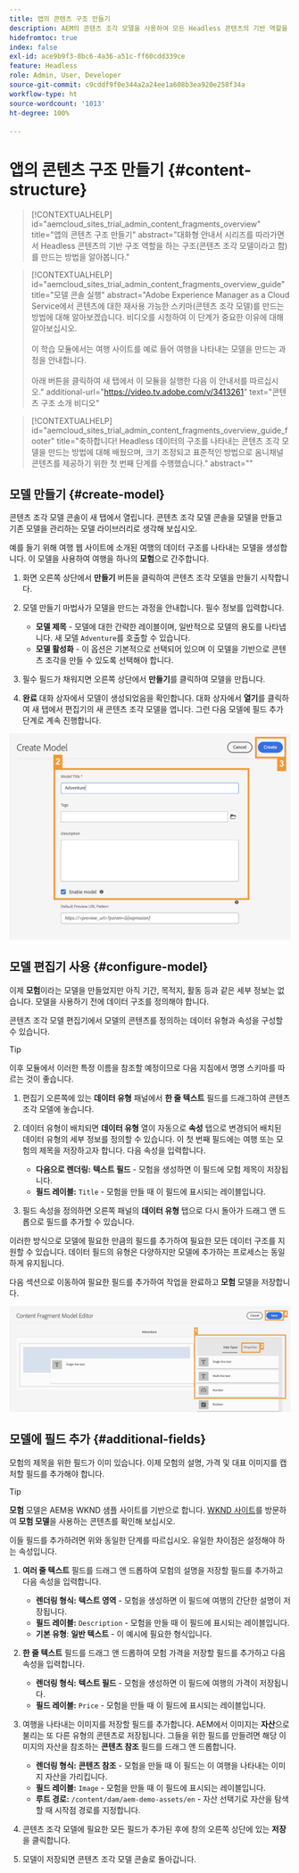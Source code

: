 ```yaml
---
title: 앱의 콘텐츠 구조 만들기
description: AEM의 콘텐츠 조각 모델을 사용하여 모든 Headless 콘텐츠의 기반 역할을 하는 구조를 생성하는 방법에 대해 알아봅니다.
hidefromtoc: true
index: false
exl-id: ace9b9f3-8bc6-4a36-a51c-ff60cdd339ce
feature: Headless
role: Admin, User, Developer
source-git-commit: c9cddf9f0e344a2a24ee1a608b3ea920e258f34a
workflow-type: ht
source-wordcount: '1013'
ht-degree: 100%

---
```



# 앱의 콘텐츠 구조 만들기 {#content-structure}

>[!CONTEXTUALHELP]
>id="aemcloud_sites_trial_admin_content_fragments_overview"
>title="앱의 콘텐츠 구조 만들기"
>abstract="대화형 안내서 시리즈를 따라가면서 Headless 콘텐츠의 기반 구조 역할을 하는 구조(콘텐츠 조각 모델이라고 함)를 만드는 방법을 알아봅니다."

>[!CONTEXTUALHELP]
>id="aemcloud_sites_trial_admin_content_fragments_overview_guide"
>title="모델 콘솔 실행"
>abstract="Adobe Experience Manager as a Cloud Service에서 콘텐츠에 대한 재사용 가능한 스키마(콘텐츠 조각 모델)를 만드는 방법에 대해 알아보겠습니다. 비디오를 시청하여 이 단계가 중요한 이유에 대해 알아보십시오. <br><br>이 학습 모듈에서는 여행 사이트를 예로 들어 여행을 나타내는 모델을 만드는 과정을 안내합니다.<br><br>아래 버튼을 클릭하여 새 탭에서 이 모듈을 실행한 다음 이 안내서를 따르십시오."
>additional-url="https://video.tv.adobe.com/v/3413261" text="콘텐츠 구조 소개 비디오"

>[!CONTEXTUALHELP]
>id="aemcloud_sites_trial_admin_content_fragments_overview_guide_footer"
>title="축하합니다! Headless 데이터의 구조를 나타내는 콘텐츠 조각 모델을 만드는 방법에 대해 배웠으며, 크기 조정되고 표준적인 방법으로 옴니채널 콘텐츠를 제공하기 위한 첫 번째 단계를 수행했습니다."
>abstract=""

## 모델 만들기 {#create-model}

콘텐츠 조각 모델 콘솔이 새 탭에서 열립니다. 콘텐츠 조각 모델 콘솔을 모델을 만들고 기존 모델을 관리하는 모델 라이브러리로 생각해 보십시오.

예를 들기 위해 여행 웹 사이트에 소개된 여행의 데이터 구조를 나타내는 모델을 생성합니다. 이 모델을 사용하여 여행을 하나의 **모험**&#x200B;으로 간주합니다.

1. 화면 오른쪽 상단에서 **만들기** 버튼을 클릭하여 콘텐츠 조각 모델을 만들기 시작합니다.

1. 모델 만들기 마법사가 모델을 만드는 과정을 안내합니다. 필수 정보를 입력합니다.

   * **모델 제목** - 모델에 대한 간략한 레이블이며, 일반적으로 모델의 용도를 나타냅니다. 새 모델 `Adventure`를 호출할 수 있습니다.
   * **모델 활성화** - 이 옵션은 기본적으로 선택되어 있으며 이 모델을 기반으로 콘텐츠 조각을 만들 수 있도록 선택해야 합니다.

1. 필수 필드가 채워지면 오른쪽 상단에서 **만들기**&#x200B;를 클릭하여 모델을 만듭니다.

1. **완료** 대화 상자에서 모델이 생성되었음을 확인합니다. 대화 상자에서 **열기**&#x200B;를 클릭하여 새 탭에서 편집기의 새 콘텐츠 조각 모델을 엽니다. 그런 다음 모델에 필드 추가 단계로 계속 진행합니다.

![콘텐츠 조각 모델 만들기 2단계 및 3단계](assets/do-not-localize/create-model.png)

## 모델 편집기 사용 {#configure-model}

이제 **모험**&#x200B;이라는 모델을 만들었지만 아직 기간, 목적지, 활동 등과 같은 세부 정보는 없습니다. 모델을 사용하기 전에 데이터 구조를 정의해야 합니다.

콘텐츠 조각 모델 편집기에서 모델의 콘텐츠를 정의하는 데이터 유형과 속성을 구성할 수 있습니다.

>[!TIP]
>
>이후 모듈에서 이러한 특정 이름을 참조할 예정이므로 다음 지침에서 명명 스키마를 따르는 것이 좋습니다.

1. 편집기 오른쪽에 있는 **데이터 유형** 패널에서 **한 줄 텍스트** 필드를 드래그하여 콘텐츠 조각 모델에 놓습니다.

1. 데이터 유형이 배치되면 **데이터 유형** 열이 자동으로 **속성** 탭으로 변경되어 배치된 데이터 유형의 세부 정보를 정의할 수 있습니다. 이 첫 번째 필드에는 여행 또는 모험의 제목을 저장하고자 합니다. 다음 속성을 입력합니다.

   * **다음으로 렌더링:** **텍스트 필드** - 모험을 생성하면 이 필드에 모험 제목이 저장됩니다.
   * **필드 레이블:** `Title` - 모험을 만들 때 이 필드에 표시되는 레이블입니다.

1. 필드 속성을 정의하면 오른쪽 패널의 **데이터 유형** 탭으로 다시 돌아가 드래그 앤 드롭으로 필드를 추가할 수 있습니다.

이러한 방식으로 모델에 필요한 만큼의 필드를 추가하여 필요한 모든 데이터 구조를 지원할 수 있습니다. 데이터 필드의 유형은 다양하지만 모델에 추가하는 프로세스는 동일하게 유지됩니다.

다음 섹션으로 이동하여 필요한 필드를 추가하여 작업을 완료하고 **모험** 모델을 저장합니다.

![모델에 필드 추가 1, 2, 3단계](assets/do-not-localize/define-model-fields.png)

## 모델에 필드 추가 {#additional-fields}

모험의 제목을 위한 필드가 이미 있습니다. 이제 모험의 설명, 가격 및 대표 이미지를 캡처할 필드를 추가해야 합니다.

>[!TIP]
>
>**모험** 모델은 AEM용 WKND 샘플 사이트를 기반으로 합니다. [WKND 사이트](https://wknd.site/us/en/adventures/yosemite-backpacking.html)를 방문하여 **모험 모델**&#x200B;을 사용하는 콘텐츠를 확인해 보십시오.

이들 필드를 추가하려면 위와 동일한 단계를 따르십시오. 유일한 차이점은 설정해야 하는 속성입니다.

1. **여러 줄 텍스트** 필드를 드래그 앤 드롭하여 모험의 설명을 저장할 필드를 추가하고 다음 속성을 입력합니다.

   * **렌더링 형식:** **텍스트 영역** - 모험을 생성하면 이 필드에 여행의 간단한 설명이 저장됩니다.
   * **필드 레이블:** `Description` - 모험을 만들 때 이 필드에 표시되는 레이블입니다.
   * **기본 유형**: **일반 텍스트** - 이 예시에 필요한 형식입니다.

1. **한 줄 텍스트** 필드를 드래그 앤 드롭하여 모험 가격을 저장할 필드를 추가하고 다음 속성을 입력합니다.

   * **렌더링 형식:** **텍스트 필드** - 모험을 생성하면 이 필드에 여행의 가격이 저장됩니다.
   * **필드 레이블:** `Price` - 모험을 만들 때 이 필드에 표시되는 레이블입니다.

1. 여행을 나타내는 이미지를 저장할 필드를 추가합니다. AEM에서 이미지는 **자산**&#x200B;으로 불리는 또 다른 유형의 콘텐츠로 저장됩니다. 그들을 위한 필드를 만들려면 해당 이미지의 자산을 참조하는 **콘텐츠 참조** 필드를 드래그 앤 드롭합니다.

   * **렌더링 형식:** **콘텐츠 참조** - 모험을 만들 때 이 필드는 이 여행을 나타내는 이미지 자산을 가리킵니다.
   * **필드 레이블:** `Image` - 모험을 만들 때 이 필드에 표시되는 레이블입니다.
   * **루트 경로:** `/content/dam/aem-demo-assets/en` - 자산 선택기로 자산을 탐색할 때 시작점 경로를 지정합니다.

1. 콘텐츠 조각 모델에 필요한 모든 필드가 추가된 후에 창의 오른쪽 상단에 있는 **저장**&#x200B;을 클릭합니다.

1. 모델이 저장되면 콘텐츠 조각 모델 콘솔로 돌아갑니다.
